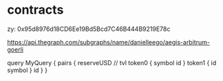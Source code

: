 # contracts

zy: 0x95d8976d18CD6Ee19Bd5Bcd7C46B444B9219E78c


https://api.thegraph.com/subgraphs/name/danielleego/aegis-arbitrum-goerli


query MyQuery {
  pairs {
    reserveUSD // tvl
    token0 {
      symbol
      id
    }
    token1 {
      id
      symbol
    }
    id
  }
}
